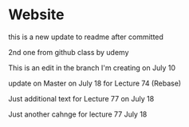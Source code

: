 # Website
this is a new update to readme after committed

2nd one from github class by udemy

This is an edit in the branch I'm creating on July 10

update on Master on July 18 for Lecture 74 (Rebase)

Just additional text for Lecture 77 on July 18

Just another cahnge for lecture 77 July 18
